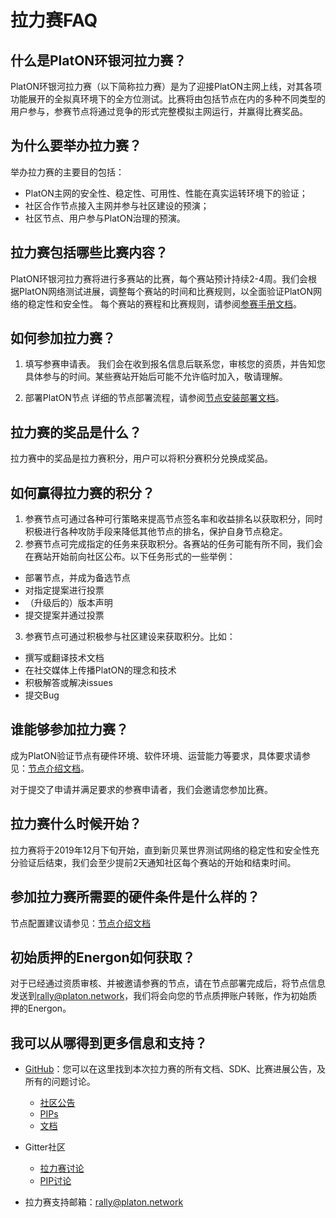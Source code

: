 # 拉力赛FAQ
## 什么是PlatON环银河拉力赛？
PlatON环银河拉力赛（以下简称拉力赛）是为了迎接PlatON主网上线，对其各项功能展开的全拟真环境下的全方位测试。比赛将由包括节点在内的多种不同类型的用户参与，参赛节点将通过竞争的形式完整模拟主网运行，并赢得比赛奖品。

## 为什么要举办拉力赛？
举办拉力赛的主要目的包括：
- PlatON主网的安全性、稳定性、可用性、性能在真实运转环境下的验证；
- 社区合作节点接入主网并参与社区建设的预演；
- 社区节点、用户参与PlatON治理的预演。

## 拉力赛包括哪些比赛内容？
PlatON环银河拉力赛将进行多赛站的比赛，每个赛站预计持续2-4周。我们会根据PlatON网络测试进展，调整每个赛站的时间和比赛规则，以全面验证PlatON网络的稳定性和安全性。
每个赛站的赛程和比赛规则，请参阅[参赛手册文档](https://github.com/PlatONnetwork/GalaxyRally/blob/master/README.md)。

## 如何参加拉力赛？
1. 填写参赛申请表。
我们会在收到报名信息后联系您，审核您的资质，并告知您具体参与的时间。某些赛站开始后可能不允许临时加入，敬请理解。

2. 部署PlatON节点
详细的节点部署流程，请参阅[节点安装部署文档](https://github.com/PlatONnetwork/GalaxyRally/blob/master/technologies/PlatON%E8%8A%82%E7%82%B9%E5%AE%89%E8%A3%85%E9%83%A8%E7%BD%B2%E6%89%8B%E5%86%8C.md)。

## 拉力赛的奖品是什么？
拉力赛中的奖品是拉力赛积分，用户可以将积分赛积分兑换成奖品。

## 如何赢得拉力赛的积分？
1. 参赛节点可通过各种可行策略来提高节点签名率和收益排名以获取积分，同时积极进行各种攻防手段来降低其他节点的排名，保护自身节点稳定。
2. 参赛节点可完成指定的任务来获取积分。各赛站的任务可能有所不同，我们会在赛站开始前向社区公布。以下任务形式的一些举例：
- 部署节点，并成为备选节点
- 对指定提案进行投票
- （升级后的）版本声明
- 提交提案并通过投票
3. 参赛节点可通过积极参与社区建设来获取积分。比如：
- 撰写或翻译技术文档
- 在社交媒体上传播PlatON的理念和技术
- 积极解答或解决issues
- 提交Bug

## 谁能够参加拉力赛？
成为PlatON验证节点有硬件环境、软件环境、运营能力等要求，具体要求请参见：[节点介绍文档](https://github.com/PlatONnetwork/GalaxyRally/blob/master/technologies/PlatON%E9%AA%8C%E8%AF%81%E8%8A%82%E7%82%B9%E4%BB%8B%E7%BB%8D.md)。

对于提交了申请并满足要求的参赛申请者，我们会邀请您参加比赛。

## 拉力赛什么时候开始？
拉力赛将于2019年12月下旬开始，直到新贝莱世界测试网络的稳定性和安全性充分验证后结束，我们会至少提前2天通知社区每个赛站的开始和结束时间。

## 参加拉力赛所需要的硬件条件是什么样的？
节点配置建议请参见：[节点介绍文档](https://github.com/PlatONnetwork/GalaxyRally/blob/master/technologies/PlatON%E9%AA%8C%E8%AF%81%E8%8A%82%E7%82%B9%E4%BB%8B%E7%BB%8D.md)

## 初始质押的Energon如何获取？
对于已经通过资质审核、并被邀请参赛的节点，请在节点部署完成后，将节点信息发送到[rally@platon.network](mailto:rally@platon.network)，我们将会向您的节点质押账户转账，作为初始质押的Energon。

## 我可以从哪得到更多信息和支持？
- [GitHub](https://github.com/PlatONnetwork/GalaxyRally)：您可以在这里找到本次拉力赛的所有文档、SDK、比赛进展公告，及所有的问题讨论。

   * [社区公告](https://github.com/PlatONnetwork/GalaxyRally/tree/master/announcement)
   * [PIPs](https://github.com/PlatONnetwork/GalaxyRally/tree/master/PIPs)
   * [文档](https://github.com/PlatONnetwork/GalaxyRally/tree/master/technologies)
 
- Gitter社区
    * [拉力赛讨论](https://gitter.im/PlatON_Network/Rally)
    * [PIP讨论](https://gitter.im/PlatON_Network/PIP)
- 拉力赛支持邮箱：[rally@platon.network](mailto:rally@platon.network)


